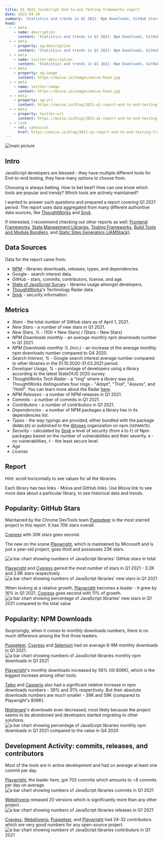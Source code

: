 ```yaml
---
title: Q1 2021 JavaScript End-to-end Testing frameworks report
date: 2021-04-20
summary: 'Statistics and trends in Q1 2021: Npm Downloads, GitHub Stars, Google Trends, Security, Releases, and more. Puppeteer or Cypress? How about Playwright?'
head:
  - - meta
    - name: description
      content: 'Statistics and trends in Q1 2021: Npm Downloads, GitHub Stars, Google Trends, Security, Releases, and more. Puppeteer or Cypress? How about Playwright?'
  - - meta
    - property: og:description
      content: 'Statistics and trends in Q1 2021: Npm Downloads, GitHub Stars, Google Trends, Security, Releases, and more. Puppeteer or Cypress? How about Playwright?'
  - - meta
    - name: twitter:description
      content: 'Statistics and trends in Q1 2021: Npm Downloads, GitHub Stars, Google Trends, Security, Releases, and more. Puppeteer or Cypress? How about Playwright?'
  - - meta
    - property: og:image
      content: https://moiva.io/images/moiva-head.jpg
  - - meta
    - name: twitter:image
      content: https://moiva.io/images/moiva-head.jpg
  - - meta
    - property: og:url
      content: https://moiva.io/blog/2021-q1-report-end-to-end-testing-frameworks/
  - - meta
    - property: twitter:url
      content: https://moiva.io/blog/2021-q1-report-end-to-end-testing-frameworks/
  - - link
    - rel: canonical
      href: https://moiva.io/blog/2021-q1-report-end-to-end-testing-frameworks/
---
```


<script setup>
import Table from './Table.vue';
</script>

![main picture](./logo.png)

## Intro

JavaScript developers are blessed - they have multiple different tools for End-to-end testing, they have many options to choose from.

Choosing is always betting. How to bet best? How can one know which tools are popular and trendy? Which tools are actively maintained?

I wanted to answer such questions and prepared a report covering Q1 2021 period. The report uses data aggregated from many different authoritive data sources, like [ThoughtWorks](https://www.thoughtworks.com/) and [Snyk](https://snyk.io/).

If interested, I recommend checking out other reports as well: [Frontend Frameworks](https://moiva.io/blog/2021-q1-state-of-js-frameworks), [State Management Libraries](https://moiva.io/blog/2021-q1-report-state-management), [Testing Frameworks](https://moiva.io/blog/2021-q1-report-js-testing-libraries), [Build Tools and Module Bundlers](https://moiva.io/blog/2021-q1-report-js-build-tools-bundlers), and [Static Sites Generators (JAMStack)](https://moiva.io/blog/2021-q1-report-js-jamstack).

## Data Sources

Data for the report came from:

- [NPM](https://www.npmjs.com/) - libraries downloads, releases, types, and dependencies.
- Google - search interest data.
- GitHub - stars, commits, contributors, license, and age.
- [State of JavaScript Survey](https://stateofjs.com/) - libraries usage amongst developers.
- [ThoughtWorks](https://www.thoughtworks.com/)'s Technology Radar data.
- [Snyk](https://snyk.io/) - security information.

## Metrics

- _Stars_ - the total number of GitHub stars as of April 1, 2021.
- _New Stars_ - a number of new stars in Q1 2021.
- _New Stars, %_ - (100 \* New Stars) / (Stars - New Stars)
- _NPM Downloads monthly_ - an average monthly npm downloads number in Q1 2021.
- _NPM Downloads monthly % (incr.)_ - an increase of the average monthly npm downloads number compared to Q4 2020.
- _Search Interest, %_ - Google search interest average number compared to other libraries in the 01.10.2020-31.03.2021 period.
- _Developer Usage, %_ - percentage of developers using a library according to the latest StateOfJS 2020 survey.
- _ThoughtWorks Tech Radar_ - a "ring" where a library was put. ThoughtWorks distinguishes four rings - "_Adopt_", "_Trial_", "_Assess_", and "_Hold_". You can learn more about the Radar [here](https://www.thoughtworks.com/radar/faq).
- _NPM Releases_ - a number of NPM releases in Q1 2021.
- _Commits_ - a number of commits in Q1 2021.
- _Contributors_ - a number of contributors in Q1 2021.
- _Dependencies_ - a number of NPM packages a library has in its dependencies list.
- _Types_ - the way typings are provided, either bundled with the package (`BUNDLED`) or published to the [@types](https://www.npmjs.com/~types) organization on npm (`SEPARATE`).
- _Security_ - calculated by [Snyk](https://snyk.io/) a level of security (from `A` to `F`) of Npm packages based on the number of vulnerabilities and their severity. `A` - no vulnerabilities, `F` - the least secure level.
- _Age_
- _License_

## Report

_Hint_: scroll horizontally to see values for all the libraries.

Each library has two links - Moiva and GitHub links. Use Moiva link to see more data about a particular library, to see historical data and trends.

<Table />

## Popularity: GitHub Stars

Maintained by the Chrome DevTools team [Puppeteer](https://github.com/puppeteer/puppeteer) is the most starred project in this report. It has 70K stars overall.

[Cypress](https://github.com/cypress-io/cypress) with 30K stars goes second.

The new on the scene [Playwright](https://github.com/Microsoft/playwright), which is maintained by Microsoft and is just a year-old project, goes third and possesses 23K stars.

![a bar chart showing numbers of JavaScript libraries' GitHub stars in total](./stars.png)

[Playwright](https://github.com/Microsoft/playwright) and [Cypress](https://github.com/cypress-io/cypress) gained the most number of stars in Q1 2021 - 3.2K and 2.9K stars respectively.
![a bar chart showing numbers of JavaScript libraries' new stars in Q1 2021](./new-stars.png)

When looking at a relative growth, [Playwright](https://github.com/Microsoft/playwright) becomes a leader - it grew by 16% in Q1 2021. [Cypress](https://github.com/cypress-io/cypress) goes second with 11% of growth.
![a bar chart showing percentage of JavaScript libraries' new stars in Q1 2021 compared to the total value](./new-stars-percentage.png)

## Popularity: NPM Downloads

Surprisingly, when it comes to monthly downloads numbers, there is no much difference among the first three leaders.

[Puppeteer](https://github.com/puppeteer/puppeteer), [Cypress](https://github.com/cypress-io/cypress) and [Selenium](https://github.com/SeleniumHQ/selenium) had on average 8-9M monthly downloads in Q1 2021.
![a bar chart showing numbers of JavaScript libraries monthly npm downloads in Q1 2021](./npm-downloads.png)

[Playwright](https://github.com/Microsoft/playwright)'s monthly downloads increased by 56% (till 806K), which is the biggest increase among other tools.

[Taiko](https://github.com/getgauge/taiko) and [Casperjs](https://github.com/casperjs/casperjs) also had a significant relative increase in npm downloads numbers - 39% and 31% respectively. But their absolute downloads numbers are much smaller - 39K and 59K (compared to Playwright's 806K).

[Nightmare](https://github.com/segmentio/nightmare)'s downloads even decreased, most likely because the project seems to be abondoned and developers started migrating to other solutions.
![a bar chart showing percentage of JavaScript libraries monthly npm downloads in Q1 2021 compared to the value in Q4 2020](./npm-downloads-percentage.png)

## Development Activity: commits, releases, and contributors

Most of the tools are in active development and had on average at least one commit per day.

[Playwright](https://github.com/Microsoft/playwright), the leader here, got 702 commits which amounts to ~8 commits per day on average.
![a bar chart showing numbers of JavaScript libraries commits in Q1 2021](./commits.png)

[Webdriverio](https://github.com/webdriverio/webdriverio) released 20 versions which is significantly more than any other project.
![a bar chart showing numbers of JavaScript libraries releases in Q1 2021](./npm-releases.png)

[Cypress](https://github.com/cypress-io/cypress), [Webdriverio](https://github.com/webdriverio/webdriverio), [Puppeteer](https://github.com/puppeteer/puppeteer), and [Playwright](https://github.com/Microsoft/playwright) had 24-32 contributors which are very good numbers for any open-source project.
![a bar chart showing numbers of JavaScript libraries contributors in Q1 2021](./contributors.png)
